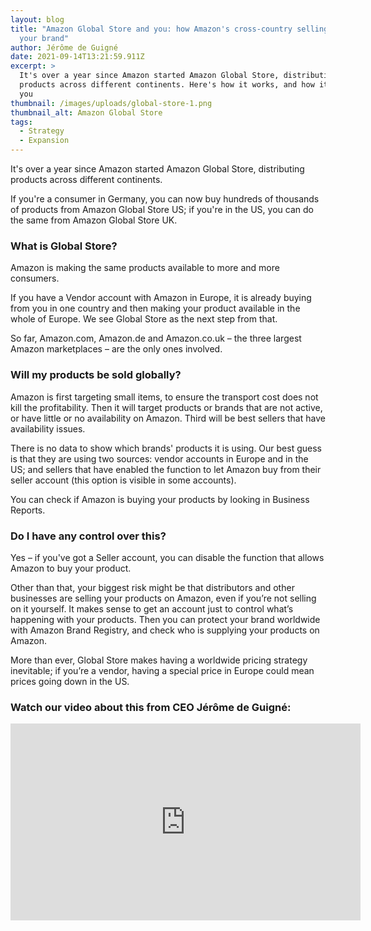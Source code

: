 ```yaml
---
layout: blog
title: "Amazon Global Store and you: how Amazon's cross-country selling affects
  your brand"
author: Jérôme de Guigné
date: 2021-09-14T13:21:59.911Z
excerpt: >
  It's over a year since Amazon started Amazon Global Store, distributing
  products across different continents. Here's how it works, and how it affects
  you
thumbnail: /images/uploads/global-store-1.png
thumbnail_alt: Amazon Global Store
tags:
  - Strategy
  - Expansion
---
```

It's over a year since Amazon started Amazon Global Store, distributing products across different continents.

If you're a consumer in Germany, you can now buy hundreds of thousands of products from Amazon Global Store US; if you're in the US, you can do the same from Amazon Global Store UK.

### What is Global Store?

Amazon is making the same products available to more and more consumers.

If you have a Vendor account with Amazon in Europe, it is already buying from you in one country and then making your product available in the whole of Europe. We see Global Store as the next step from that.

So far, Amazon.com, Amazon.de and Amazon.co.uk – the three largest Amazon marketplaces – are the only ones involved.

### Will my products be sold globally?

Amazon is first targeting small items, to ensure the transport cost does not kill the profitability. Then it will target products or brands that are not active, or have little or no availability on Amazon. Third will be best sellers that have availability issues.

There is no data to show which brands' products it is using. Our best guess is that they are using two sources: vendor accounts in Europe and in the US; and sellers that have enabled the function to let Amazon buy from their seller account (this option is visible in some accounts).

You can check if Amazon is buying your products by looking in Business Reports.

### Do I have any control over this?

Yes – if you've got a Seller account, you can disable the function that allows Amazon to buy your product.

Other than that, your biggest risk might be that distributors and other businesses are selling your products on Amazon, even if you’re not selling on it yourself. It makes sense to get an account just to control what’s happening with your products. Then you can protect your brand worldwide with Amazon Brand Registry, and check who is supplying your products on Amazon.

More than ever, Global Store makes having a worldwide pricing strategy inevitable; if you’re a vendor, having a special price in Europe could mean prices going down in the US.

### Watch our video about this from CEO Jérôme de Guigné:


<iframe width="560" height="315" src="https://www.youtube-nocookie.com/embed/gemRIwtkIfI" title="YouTube video player" frameborder="0" allow="accelerometer; autoplay; clipboard-write; encrypted-media; gyroscope; picture-in-picture" allowfullscreen></iframe>